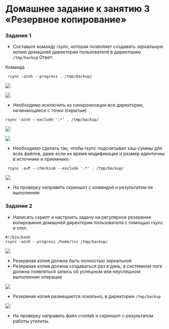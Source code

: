 # Домашнее задание к занятию 3 «Резервное копирование»

### Задание 1
- Составьте команду rsync, которая позволяет создавать зеркальную копию домашней директории пользователя в директорию `/tmp/backup`
Ответ:

Команда

```
 rsync -azvh --progress . /tmp/backup/
```

![](https://user-images.githubusercontent.com/136073445/261194879-6e4cd0f9-d49b-49cf-853f-349c3a44891b.png)

![](https://user-images.githubusercontent.com/136073445/261195199-ec491357-7b62-48ec-af44-d13163343886.png)

- Необходимо исключить из синхронизации все директории, начинающиеся с точки (скрытые)

```
rsync -azvh --exclude '.*' . /tmp/backup/
```
![](https://user-images.githubusercontent.com/136073445/261373895-42e03f1a-bf88-41cc-8b0d-e70a6d527ac7.png)

![](https://user-images.githubusercontent.com/136073445/261374126-127a89e9-cb49-4115-ad28-cedc00ebebc5.png)
 
- Необходимо сделать так, чтобы rsync подсчитывал хэш-суммы для всех файлов, даже если их время модификации и размер идентичны в источнике и приемнике.


```
 rsync -avP --checksum --exclude '.*' . /tmp/backup/
```

![](https://user-images.githubusercontent.com/136073445/261389267-ad865ee9-e205-4c1b-b2af-e9733775abda.png)
  
- На проверку направить скриншот с командой и результатом ее выполнения



### Задание 2
- Написать скрипт и настроить задачу на регулярное резервное копирование домашней директории пользователя с помощью rsync и cron.

```
#!/bin/bash
rsync -azvh --progress /home/lss /tmp/backup/
```
![](https://user-images.githubusercontent.com/136073445/261395597-aa356c63-b18b-4ff1-b349-9c2e2a9d6bc1.png)


- Резервная копия должна быть полностью зеркальной
- Резервная копия должна создаваться раз в день, в системном логе должна появляться запись об успешном или неуспешном выполнении операции

![](https://user-images.githubusercontent.com/136073445/261396655-2f4a73e4-2a30-4927-8570-6efc9d2800c7.png)
  
- Резервная копия размещается локально, в директории `/tmp/backup`

![](https://user-images.githubusercontent.com/136073445/261397569-8185d396-2503-43a8-9098-7e9765d63756.png)
  
- На проверку направить файл crontab и скриншот с результатом работы утилиты.
